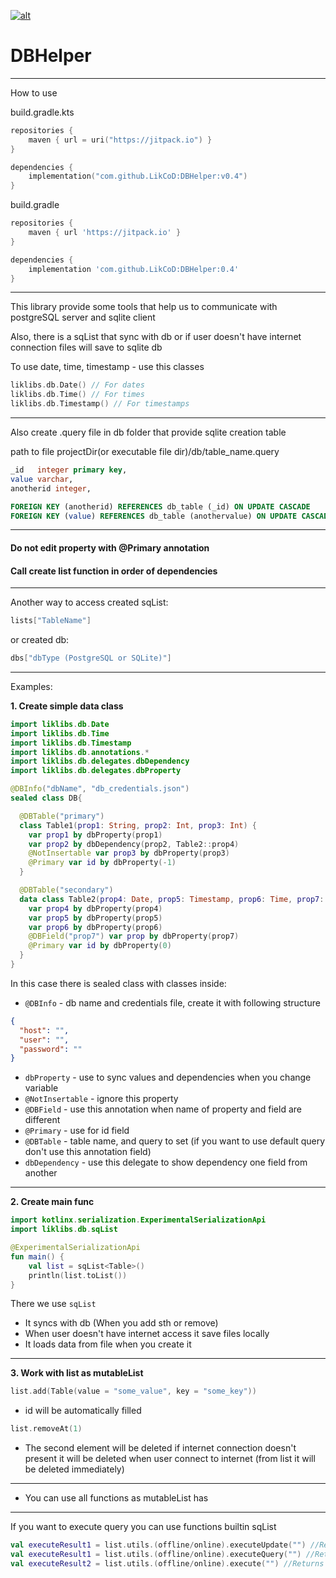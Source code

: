 <a href="https://jitpack.io/#LikCoD/DBHelper"> <img src="https://jitpack.io/v/LikCoD/DBHelper.svg" alt="alt"> </a>

# DBHelper

****
How to use

build.gradle.kts

```kotlin
repositories {
    maven { url = uri("https://jitpack.io") }
}

dependencies {
    implementation("com.github.LikCoD:DBHelper:v0.4")
}
```

build.gradle

```groovy
repositories {
    maven { url 'https://jitpack.io' }
}

dependencies {
    implementation 'com.github.LikCoD:DBHelper:0.4'
}
```

****

This library provide some tools that help us to communicate with postgreSQL server and sqlite client

Also, there is a sqList that sync with db or if user doesn't have internet connection files will save to sqlite db

To use date, time, timestamp - use this classes

```kotlin
liklibs.db.Date() // For dates
liklibs.db.Time() // For times
liklibs.db.Timestamp() // For timestamps
```
****

Also create .query file in db folder that provide sqlite creation table

path to file projectDir(or executable file dir)/db/table_name.query

```sql
_id   integer primary key,
value varchar,
anotherid integer,

FOREIGN KEY (anotherid) REFERENCES db_table (_id) ON UPDATE CASCADE
FOREIGN KEY (value) REFERENCES db_table (anothervalue) ON UPDATE CASCADE
```

****

#### **Do not edit property with @Primary annotation**
#### **Call create list function in order of dependencies**

****

Another way to access created sqList:
```kotlin
lists["TableName"]
```

or created db:
```kotlin
dbs["dbType (PostgreSQL or SQLite)"]
```

****

Examples:

**1. Create simple data class**

```kotlin
import liklibs.db.Date
import liklibs.db.Time
import liklibs.db.Timestamp
import liklibs.db.annotations.*
import liklibs.db.delegates.dbDependency
import liklibs.db.delegates.dbProperty

@DBInfo("dbName", "db_credentials.json")
sealed class DB{

  @DBTable("primary")
  class Table1(prop1: String, prop2: Int, prop3: Int) {
    var prop1 by dbProperty(prop1)
    var prop2 by dbDependency(prop2, Table2::prop4)
    @NotInsertable var prop3 by dbProperty(prop3)
    @Primary var id by dbProperty(-1)
  }

  @DBTable("secondary")
  data class Table2(prop4: Date, prop5: Timestamp, prop6: Time, prop7: Int) {
    var prop4 by dbProperty(prop4)
    var prop5 by dbProperty(prop5)
    var prop6 by dbProperty(prop6)
    @DBField("prop7") var prop by dbProperty(prop7)
    @Primary var id by dbProperty(0)
  }
}
```

In this case there is sealed class with classes inside:

- `@DBInfo` - db name and credentials file, create it with following structure
```json
{
  "host": "",
  "user": "",
  "password": ""
}
```
- `dbProperty` - use to sync values and dependencies when you change variable
- `@NotInsertable` - ignore this property
- `@DBField` - use this annotation when name of property and field are different
- `@Primary` - use for id field
- `@DBTable` - table name, and query to set (if you want to use default query don't use this annotation field)
- `dbDependency` - use this delegate to show dependency one field from another

****

**2. Create main func**

```kotlin
import kotlinx.serialization.ExperimentalSerializationApi
import liklibs.db.sqList

@ExperimentalSerializationApi
fun main() {
    val list = sqList<Table>()
    println(list.toList())
}
```

There we use `sqList`

- It syncs with db (When you add sth or remove)
- When user doesn't have internet access it save files locally
- It loads data from file when you create it

****

**3. Work with list as mutableList**

```kotlin
list.add(Table(value = "some_value", key = "some_key"))
```

- id will be automatically filled

```kotlin
list.removeAt(1)
```

- The second element will be deleted if internet connection doesn't present it will be deleted when user connect to
  internet (from list it will be deleted immediately)

****

- You can use all functions as mutableList has

****


If you want to execute query you can use functions builtin sqList

```kotlin
val executeResult1 = list.utils.(offline/online).executeUpdate("") //Returns Int
val executeResult1 = list.utils.(offline/online).executeQuery("") //Returns ResultSet?
val executeResult2 = list.utils.(offline/online).execute("") //Returns Boolean
```
